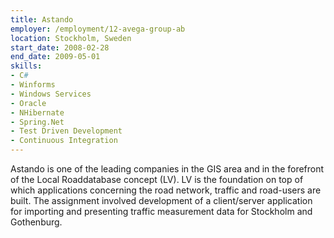 ```yaml
---
title: Astando
employer: /employment/12-avega-group-ab
location: Stockholm, Sweden
start_date: 2008-02-28
end_date: 2009-05-01
skills: 
- C#
- Winforms
- Windows Services
- Oracle
- NHibernate
- Spring.Net
- Test Driven Development
- Continuous Integration
---
```

Astando is one of the leading companies in the GIS area and in the forefront of the Local Roaddatabase concept (LV). 
LV is the foundation on top of which applications concerning the road network, traffic and road-users are built. 
The assignment involved development of a client/server application for importing and presenting traffic measurement data for Stockholm and Gothenburg.